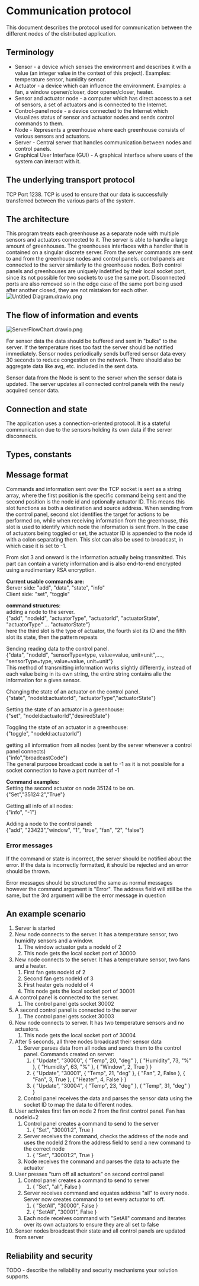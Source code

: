 # Communication protocol

This document describes the protocol used for communication between the different nodes of the
distributed application.

## Terminology

* Sensor - a device which senses the environment and describes it with a value (an integer value in
  the context of this project). Examples: temperature sensor, humidity sensor.
* Actuator - a device which can influence the environment. Examples: a fan, a window opener/closer,
  door opener/closer, heater.
* Sensor and actuator node - a computer which has direct access to a set of sensors, a set of
  actuators and is connected to the Internet.
* Control-panel node - a device connected to the Internet which visualizes status of sensor and
  actuator nodes and sends control commands to them.
* Node - Represents a greenhouse where each greenhouse consists of various sensors and actuators.
* Server - Central server that handles communication between nodes and control panels.
* Graphical User Interface (GUI) - A graphical interface where users of the system can interact with
  it.

## The underlying transport protocol
<!--TODO - what transport-layer protocol do you use? TCP? UDP? What port number(s)? Why did you 
choose this transport layer protocol? -->


TCP Port 1238.
TCP is used to ensure that our data is successfully transferred between the various parts of the system.

## The architecture
<!--TODO - show the general architecture of your network. Which part is a server? Who are clients? 
Do you have one or several servers? Perhaps include a picture here. -->

This program treats each greenhouse as a separate node with multiple sensors and actuators connected to it. The server
is able to handle a large amount of greenhouses. The greenhouses interfaces with a handler that is contained on a singular
discrete server. From the server commands are sent to and from the greenhouse nodes and control panels. control panels
are connected to the server similarly to the greenhouse nodes. Both control panels and greenhouses are uniquely
indetified by their local socket port, since its not possible for two sockets to use the same port. Disconnected ports
are also removed so in the edge case of the same port being used after another closed, they are not mistaken for each other.
![Untitled Diagram.drawio.png](..%2F..%2F..%2F..%2FDownloads%2FUntitled%20Diagram.drawio.png)

## The flow of information and events
<!--TODO - describe what each network node does and when. Some periodic events? Some reaction on 
incoming packets? Perhaps split into several subsections, where each subsection describes one 
node type (For example: one subsection for sensor/actuator nodes, one for control panel nodes). -->

<!--TODO - Expand -->
![ServerFlowChart.drawio.png](..%2F..%2F..%2F..%2FDownloads%2FServerFlowChart.drawio.png)

For sensor data the data should be buffered and sent in "bulks" to the server. If the temperature rises too fast the
server should be notified immediately. Sensor nodes periodically sends buffered sensor data every 30 seconds to reduce
congestion on the network. There should also be aggregate data like avg, etc. included in the sent data.

Sensor data from the Node is sent to the server when the sensor data is updated. 
The server updates all connected control panels with the newly acquired sensor data.

## Connection and state
<!-- TODO - is your communication protocol connection-oriented or connection-less? Is it stateful or 
stateless? -->
The application uses a connection-oriented protocol. It is a stateful communication due to the sensors holding its own
data if the server disconnects.

## Types, constants
<!--TODO - Do you have some specific value types you use in several messages? They you can describe 
them here. --> 


## Message format
<!--TODO - describe the general format of all messages. Then describe specific format for each 
message type in your protocol. -->

Commands and information sent over the TCP socket is sent as a string array, where the first position is the
specific command being sent and the second position is the node id and optionally actuator ID. This means this slot 
functions as both a destination and source address. When sending from the control panel, second slot identifies the 
target for actions to be performed on, while when receiving information from the greenhouse, this slot is used to 
identify which node the information is sent from. In the case of actuators being toggled or set, the actuator ID is
appended to the node id with a colon separating them. This slot can also be used to broadcast, in which case it is set
to -1.

From slot 3 and onward is the information actually being transmitted. This part can contain a variety information and 
is also end-to-end encrypted using a rudimentary RSA encryption.  

**Current usable commands are:**   
Server side: "add", "data", "state", "info"  
Client side: "set", "toggle"

**command structures**:  
adding a node to the server.  
{"add", "nodeId", "actuatorType", "actuatorId", "actuatorState", "actuatorType" ... "actuatorState"}  
here the third slot is the type of actuator, the fourth slot its ID and the fifth slot its state, then the pattern repeats  

Sending reading data to the control panel.  
{"data", "nodeId", "sensorType=type, value=value, unit=unit",...., "sensorType=type, value=value, unit=unit"}   
This method of transmitting information works slightly differently, instead of each value being in its own string,
the entire string contains alle the information for a given sensor.

Changing the state of an actuator on the control panel.  
{"state", "nodeId:actuatorId", "actuatorType","actuatorState"}

Setting the state of an actuator in a greenhouse:  
{"set", "nodeId:actuatorId","desiredState"}

Toggling the state of an actuator in a greenhouse:  
{"toggle", "nodeId:actuatorId"}

getting all information from all nodes (sent by the server whenever a control panel connects)  
{"info","broadcastCode"}  
The general purpose broadcast code is set to -1 as it is not possible for a socket connection to have a port number of -1

**Command examples:**   
Setting the second actuator on node 35124 to be on.  
{"Set","35124:2","True"}

Getting all info of all nodes:  
{"info", "-1"}

Adding a node to the control panel:  
{"add", "23423","window", "1", "true", "fan", "2", "false"}


### Error messages
<!--TODO - describe the possible error messages that nodes can send in your system. -->

If the command or state is incorrect, the server should be notified about the error. If the data is incorrectly formatted,
it should be rejected and an error should be thrown.

Error messages should be structured the same as normal messages however the command argument is "Error".
The address field will still be the same, but the 3rd argument will be the error message in question

## An example scenario
<!-- TODO - describe a typical scenario. How would it look like from communication perspective? When 
are connections established? Which packets are sent? How do nodes react on the packets? An 
example scenario could be as follows:-->

1. Server is started
2. New node connects to the server. It has a temperature sensor, two humidity sensors and a window.
   1. The window actuator gets a nodeId of 2
   2. This node gets the local socket port of 30000
3. New node connects to the server. It has a temperature sensor, two fans and a heater.
   1. First fan gets nodeId of 2
   2. Second fan gets nodeId of 3
   3. First heater gets nodeId of 4
   4. This node gets the local socket port of 30001
4. A control panel is connected to the server.
   1. The control panel gets socket 30002
5. A second control panel is connected to the server
   1. The control panel gets socket 30003
5. New node connects to server. It has two temperature sensors and no actuators.
   1. This node gets the local socket port of 30004
6. After 5 seconds, all three nodes broadcast their sensor data
   1. Server parses data from all nodes and sends them to the control panel. Commands created on server:
      1. { "Update", "30000", { "Temp", 20, "deg" }, { "Humidity", 73, "%" }, { "Humidity", 63, "%" }, { "Window", 2, True } }
      2. { "Update", "30001", { "Temp", 21, "deg" }, { "Fan", 2, False }, { "Fan", 3, True }, { "Heater", 4, False } }
      3. { "Update", "30004", { "Temp", 23, "deg" }, { "Temp", 31, "deg" } }
   2. Control panel receives the data and parses the sensor data using the socket ID to map the data to different nodes.
7. User activates first fan on node 2 from the first control panel. Fan has nodeId=2
   1. Control panel creates a command to send to the server
      1. { "Set", "30001:2", True }
   2. Server receives the command, checks the address of the node and uses the nodeId 2 from the address field to send a new command to the correct node
      1. { "Set", "30001:2", True }
   3. Node receives the command and parses the data to actuate the actuator
8. User presses "turn off all actuators" on second control panel
   1. Control panel creates a command to send to server
      1. { "Set", "all", False }
   2. Server receives command and equates address "all" to every node. Server now creates command to set every actuator to off.
      1. { "SetAll", "30000", False }
      2. { "SetAll", "30001", False }
   3. Each node receives command with "SetAll" command and iterates over its own actuators to ensure they are all set to false
9. Sensor nodes broadcast their state and all control panels are updated from server

## Reliability and security

TODO - describe the reliability and security mechanisms your solution supports.
